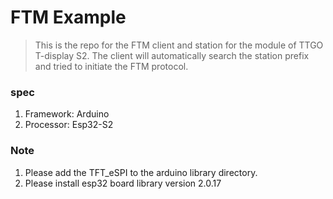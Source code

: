 # FTM Example
> This is the repo for the FTM client and station for the module of TTGO T-display S2. The client will automatically search the station prefix and tried to initiate the FTM protocol. 

### spec
1. Framework: Arduino
2. Processor: Esp32-S2

### Note 
1. Please add the TFT_eSPI to the arduino library directory.
2. Please install esp32 board library version 2.0.17